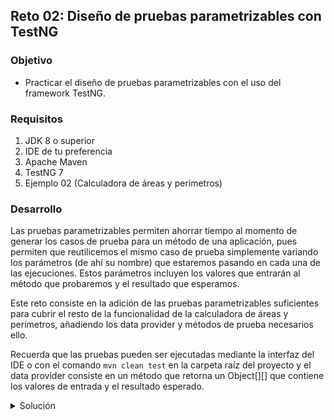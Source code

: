 ## Reto 02: Diseño de pruebas parametrizables con TestNG
### Objetivo
- Practicar el diseño de pruebas parametrizables con el uso del framework TestNG.

### Requisitos
1. JDK 8 o superior
2. IDE de tu preferencia
3. Apache Maven
4. TestNG 7
5. Ejemplo 02 (Calculadora de áreas y perímetros)

### Desarrollo
Las pruebas parametrizables permiten ahorrar tiempo al momento de generar los casos de prueba para un método de una aplicación, pues permiten que reutilicemos el mismo caso de prueba simplemente variando los parámetros (de ahí su nombre) que estaremos pasando en cada una de las ejecuciones. Estos parámetros incluyen los valores que entrarán al método que probaremos y el resultado que esperamos.

Este reto consiste en la adición de las pruebas parametrizables suficientes para cubrir el resto de la funcionalidad de la calculadora de áreas y perímetros, añadiendo los data provider y métodos de prueba necesarios ello.

Recuerda que las pruebas pueden ser ejecutadas mediante la interfaz del IDE o con el comando `mvn clean test` en la carpeta raíz del proyecto y el data provider consiste en un método que retorna un Object[][] que contiene los valores de entrada y el resultado esperado.

<details>
	<summary>Solución</summary>

1. Continuaremos con la adición de pruebas para la clase CalculadoraPerimetro, como ya existe el método para probar la función del rectángulo, continuaremos ahora con el cuadrado y el data provider necesario:

```java
@DataProvider(name = "perimetroCuadrado")
    public Object[][] valoresCuadrado(){
        return new Object[][]{
                {4.0, 16.0},
                {5.0, 20.0},
                {1.0, 4.0},
                {8.0, 32.0},
                {2.0, 8.0}
        };
    }

    @Test(dataProvider = "perimetroCuadrado")
    public void testCuadrado(Double lado, Double resultadoEsperado){
        Double real = calc.cuadrado(lado);
        assertEquals(real, resultadoEsperado);
    }
```

2. Después, probaremos la función del perímetro de un triángulo:

```java
@DataProvider(name = "perimetroTriangulo")
    public Object[][] valoresTriangulo(){
        return new Object[][]{
                {4.0, 4.0, 4.0, 12.0},
                {5.0, 3.0, 4.0, 12.0},
                {2.0, 4.0, 5.5, 11.5},
                {10.0, 8.0, 8.0, 26.0},
                {9.0, 9.0, 11.0, 29.0}
        };
    }

    @Test(dataProvider = "perimetroTriangulo")
    public void testTriangulo(Double lado1, Double lado2, Double lado3, Double resultadoEsperado){
        Double real = calc.triangulo(lado1, lado2, lado3);
        assertEquals(real, resultadoEsperado);
    }
```

3. Por último para el perímetro, probaremos el círculo:

```java
@DataProvider(name = "perimetroCirculo")
    public Object[][] valoresCirculo(){
        return new Object[][]{
                {3.0, 3.0 * Math.PI},
                {5.0, 5.0 * Math.PI},
                {10.0, 10.0 * Math.PI},
                {15.0, 15.0 * Math.PI},
                {1.0, 1.0 * Math.PI}
        };
    }

    @Test(dataProvider = "perimetroCirculo")
    public void testCirculo(Double radio, Double resultadoEsperado){
        Double real = calc.circulo(radio);
        assertEquals(real, resultadoEsperado);
    }
```

</details>
